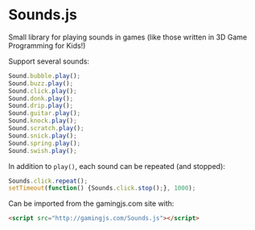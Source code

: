 Sounds.js
=========

Small library for playing sounds in games (like those written in 3D Game Programming for Kids!)

Support several sounds:

````javascript
Sound.bubble.play();
Sound.buzz.play();
Sound.click.play();
Sound.donk.play();
Sound.drip.play();
Sound.guitar.play();
Sound.knock.play();
Sound.scratch.play();
Sound.snick.play();
Sound.spring.play();
Sound.swish.play();
````

In addition to `play()`, each sound can be repeated (and stopped):

````javascript
Sounds.click.repeat();
setTimeout(function() {Sounds.click.stop();}, 1000);
````

Can be imported from the gamingjs.com site with:

````html
<script src="http://gamingjs.com/Sounds.js"></script>
````
